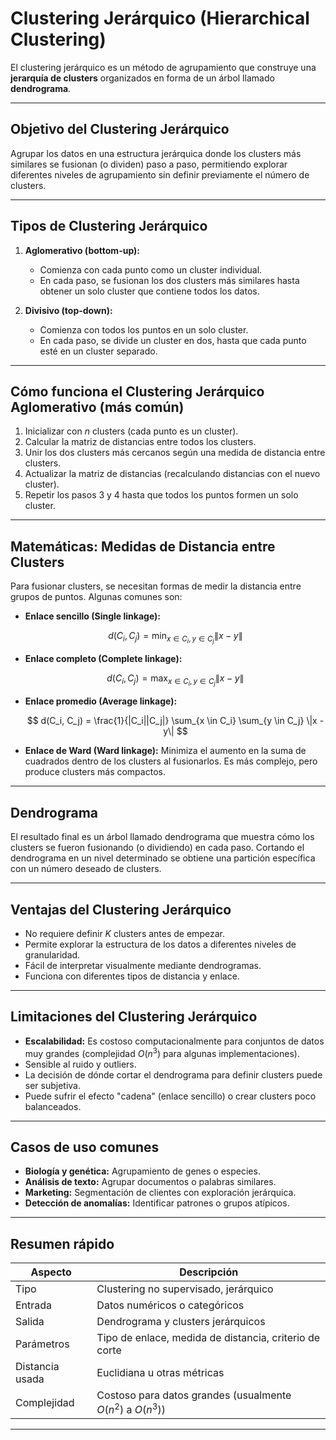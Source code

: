 # Clustering Jerárquico (Hierarchical Clustering)

El clustering jerárquico es un método de agrupamiento que construye una **jerarquía de clusters** organizados en forma de un árbol llamado **dendrograma**. 

---

## Objetivo del Clustering Jerárquico

Agrupar los datos en una estructura jerárquica donde los clusters más similares se fusionan (o dividen) paso a paso, permitiendo explorar diferentes niveles de agrupamiento sin definir previamente el número de clusters.

---

## Tipos de Clustering Jerárquico

1. **Aglomerativo (bottom-up):**  
   - Comienza con cada punto como un cluster individual.  
   - En cada paso, se fusionan los dos clusters más similares hasta obtener un solo cluster que contiene todos los datos.

2. **Divisivo (top-down):**  
   - Comienza con todos los puntos en un solo cluster.  
   - En cada paso, se divide un cluster en dos, hasta que cada punto esté en un cluster separado.

---

## Cómo funciona el Clustering Jerárquico Aglomerativo (más común)

1. Inicializar con $n$ clusters (cada punto es un cluster).
2. Calcular la matriz de distancias entre todos los clusters.
3. Unir los dos clusters más cercanos según una medida de distancia entre clusters.
4. Actualizar la matriz de distancias (recalculando distancias con el nuevo cluster).
5. Repetir los pasos 3 y 4 hasta que todos los puntos formen un solo cluster.

---

## Matemáticas: Medidas de Distancia entre Clusters

Para fusionar clusters, se necesitan formas de medir la distancia entre grupos de puntos. Algunas comunes son:

- **Enlace sencillo (Single linkage):**

  $$
  d(C_i, C_j) = \min_{x \in C_i, y \in C_j} \|x - y\|
  $$

- **Enlace completo (Complete linkage):**

  $$
  d(C_i, C_j) = \max_{x \in C_i, y \in C_j} \|x - y\|
  $$

- **Enlace promedio (Average linkage):**

  $$
  d(C_i, C_j) = \frac{1}{|C_i||C_j|} \sum_{x \in C_i} \sum_{y \in C_j} \|x - y\|
  $$

- **Enlace de Ward (Ward linkage):** Minimiza el aumento en la suma de cuadrados dentro de los clusters al fusionarlos. Es más complejo, pero produce clusters más compactos.

---

## Dendrograma

El resultado final es un árbol llamado dendrograma que muestra cómo los clusters se fueron fusionando (o dividiendo) en cada paso. Cortando el dendrograma en un nivel determinado se obtiene una partición específica con un número deseado de clusters.

---

## Ventajas del Clustering Jerárquico

- No requiere definir $K$ clusters antes de empezar.
- Permite explorar la estructura de los datos a diferentes niveles de granularidad.
- Fácil de interpretar visualmente mediante dendrogramas.
- Funciona con diferentes tipos de distancia y enlace.

---

## Limitaciones del Clustering Jerárquico

- **Escalabilidad:** Es costoso computacionalmente para conjuntos de datos muy grandes (complejidad $O(n^3)$ para algunas implementaciones).
- Sensible al ruido y outliers.
- La decisión de dónde cortar el dendrograma para definir clusters puede ser subjetiva.
- Puede sufrir el efecto "cadena" (enlace sencillo) o crear clusters poco balanceados.

---

## Casos de uso comunes

- **Biología y genética:** Agrupamiento de genes o especies.
- **Análisis de texto:** Agrupar documentos o palabras similares.
- **Marketing:** Segmentación de clientes con exploración jerárquica.
- **Detección de anomalías:** Identificar patrones o grupos atípicos.

---

## Resumen rápido

| Aspecto         | Descripción                              |
|-----------------|----------------------------------------|
| Tipo            | Clustering no supervisado, jerárquico   |
| Entrada         | Datos numéricos o categóricos           |
| Salida          | Dendrograma y clusters jerárquicos      |
| Parámetros      | Tipo de enlace, medida de distancia, criterio de corte |
| Distancia usada | Euclidiana u otras métricas             |
| Complejidad     | Costoso para datos grandes (usualmente $O(n^2)$ a $O(n^3)$) |

---
